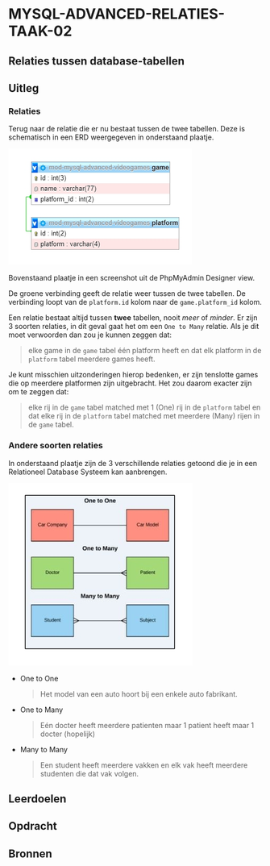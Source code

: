 # MYSQL-ADVANCED-RELATIES-TAAK-02

## Relaties tussen database-tabellen

## Uitleg



### Relaties

Terug naar de relatie die er nu bestaat tussen de twee tabellen. Deze is schematisch in een ERD weergegeven in onderstaand plaatje.

![](img/games-2tables-relationship.jpg)

Bovenstaand plaatje in een screenshot uit de PhpMyAdmin Designer view. 

De groene verbinding geeft de relatie weer tussen de twee tabellen. De verbinding loopt van de `platform.id` kolom naar de `game.platform_id` kolom.

Een relatie bestaat altijd tussen **twee** tabellen, nooit *meer* of *minder*. Er zijn 3 soorten relaties, in dit geval gaat het om een `One to Many` relatie. Als je dit moet verwoorden dan zou je kunnen zeggen dat: 

> elke game in de `game` tabel één platform heeft en dat elk platform in de `platform` tabel meerdere games heeft. 
 
Je kunt misschien uitzonderingen hierop bedenken, er zijn tenslotte games die op meerdere platformen zijn uitgebracht. Het zou daarom exacter zijn om te zeggen dat:

> elke rij in de `game` tabel matched met 1 (One) rij in de `platform` tabel en dat elke rij in de `platform` tabel matched met meerdere (Many) rijen in de `game` tabel. 

### Andere soorten relaties

In onderstaand plaatje zijn de 3 verschillende relaties getoond die je in een Relationeel Database Systeem kan aanbrengen. 

![](img/database-relationships.jpg)

- One to One
  > Het model van een auto hoort bij een enkele auto fabrikant.
- One to Many
  > Eén docter heeft meerdere patienten maar 1 patient heeft maar 1 docter (hopelijk)
- Many to Many
  > Een student heeft meerdere vakken en elk vak heeft meerdere studenten die dat vak volgen.

## Leerdoelen


## Opdracht


## Bronnen

